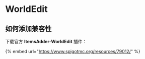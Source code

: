 # WorldEdit

## 如何添加兼容性

下载官方 **ItemsAdder-WorldEdit** 插件：

{% embed url="https://www.spigotmc.org/resources/79012/" %}
